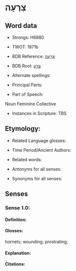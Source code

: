 # צִרְעָה

<!-- Status: S2="NeedsEdits" -->
<!-- Lexica used for edits:   -->

## Word data

* Strongs: H6880

* TWOT: 1971b

* BDB Reference: [צִרְעָה](rc://en/bdb/dict/r.dx.ad)

* BDB Root: [צרע](rc://en/bdb/dict/r.dx.aa)

* Alternate spellings:

* Principal Parts:

* Part of Speech:

Noun Feminine Collective

* Instances in Scripture: TBS

## Etymology:

* Related Language glosses:

* Time Period/Ancient Authors:

* Related words:

* Antonyms for all senses:

* Synonyms for all senses:

## Senses

### Sense 1.0:

#### Definition:

#### Glosses:

hornets; wounding; prostrating; 

#### Explanation:

#### Citations:



